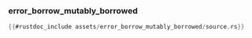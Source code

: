 ### error_borrow_mutably_borrowed

```rust
{{#rustdoc_include assets/error_borrow_mutably_borrowed/source.rs}}
```
<div class="flex-container vis_block" style="position:relative; margin-left:-75px; margin-right:-75px; display: none;">
  <object type="image/svg+xml" class="error_borrow_mutably_borrowed code_panel" data="assets/error_borrow_mutably_borrowed/vis_code.svg"></object>
  <object type="image/svg+xml" class="error_borrow_mutably_borrowed tl_panel" data="assets/error_borrow_mutably_borrowed/vis_timeline.svg" style="width: auto;" onmouseenter="helpers('error_borrow_mutably_borrowed')"></object>
</div>